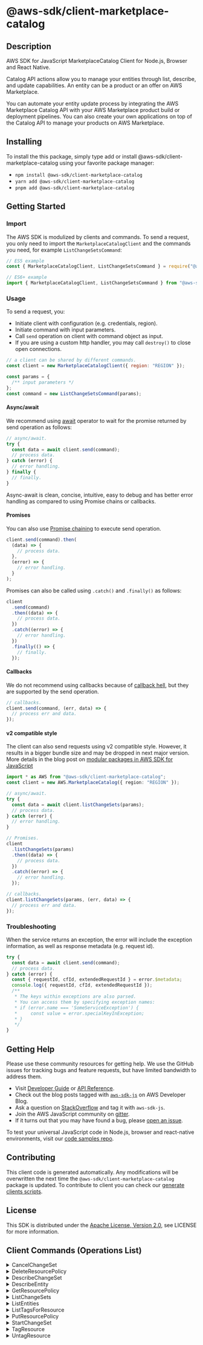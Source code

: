 <!-- generated file, do not edit directly -->

# @aws-sdk/client-marketplace-catalog

## Description

AWS SDK for JavaScript MarketplaceCatalog Client for Node.js, Browser and React Native.

<p>Catalog API actions allow you to manage your entities through list, describe, and
update capabilities. An entity can be a product or an offer on AWS Marketplace. </p>
<p>You can automate your entity update process by integrating the AWS Marketplace Catalog
API with your AWS Marketplace product build or deployment pipelines. You can also create
your own applications on top of the Catalog API to manage your products on AWS
Marketplace.</p>

## Installing

To install the this package, simply type add or install @aws-sdk/client-marketplace-catalog
using your favorite package manager:

- `npm install @aws-sdk/client-marketplace-catalog`
- `yarn add @aws-sdk/client-marketplace-catalog`
- `pnpm add @aws-sdk/client-marketplace-catalog`

## Getting Started

### Import

The AWS SDK is modulized by clients and commands.
To send a request, you only need to import the `MarketplaceCatalogClient` and
the commands you need, for example `ListChangeSetsCommand`:

```js
// ES5 example
const { MarketplaceCatalogClient, ListChangeSetsCommand } = require("@aws-sdk/client-marketplace-catalog");
```

```ts
// ES6+ example
import { MarketplaceCatalogClient, ListChangeSetsCommand } from "@aws-sdk/client-marketplace-catalog";
```

### Usage

To send a request, you:

- Initiate client with configuration (e.g. credentials, region).
- Initiate command with input parameters.
- Call `send` operation on client with command object as input.
- If you are using a custom http handler, you may call `destroy()` to close open connections.

```js
// a client can be shared by different commands.
const client = new MarketplaceCatalogClient({ region: "REGION" });

const params = {
  /** input parameters */
};
const command = new ListChangeSetsCommand(params);
```

#### Async/await

We recommend using [await](https://developer.mozilla.org/en-US/docs/Web/JavaScript/Reference/Operators/await)
operator to wait for the promise returned by send operation as follows:

```js
// async/await.
try {
  const data = await client.send(command);
  // process data.
} catch (error) {
  // error handling.
} finally {
  // finally.
}
```

Async-await is clean, concise, intuitive, easy to debug and has better error handling
as compared to using Promise chains or callbacks.

#### Promises

You can also use [Promise chaining](https://developer.mozilla.org/en-US/docs/Web/JavaScript/Guide/Using_promises#chaining)
to execute send operation.

```js
client.send(command).then(
  (data) => {
    // process data.
  },
  (error) => {
    // error handling.
  }
);
```

Promises can also be called using `.catch()` and `.finally()` as follows:

```js
client
  .send(command)
  .then((data) => {
    // process data.
  })
  .catch((error) => {
    // error handling.
  })
  .finally(() => {
    // finally.
  });
```

#### Callbacks

We do not recommend using callbacks because of [callback hell](http://callbackhell.com/),
but they are supported by the send operation.

```js
// callbacks.
client.send(command, (err, data) => {
  // process err and data.
});
```

#### v2 compatible style

The client can also send requests using v2 compatible style.
However, it results in a bigger bundle size and may be dropped in next major version. More details in the blog post
on [modular packages in AWS SDK for JavaScript](https://aws.amazon.com/blogs/developer/modular-packages-in-aws-sdk-for-javascript/)

```ts
import * as AWS from "@aws-sdk/client-marketplace-catalog";
const client = new AWS.MarketplaceCatalog({ region: "REGION" });

// async/await.
try {
  const data = await client.listChangeSets(params);
  // process data.
} catch (error) {
  // error handling.
}

// Promises.
client
  .listChangeSets(params)
  .then((data) => {
    // process data.
  })
  .catch((error) => {
    // error handling.
  });

// callbacks.
client.listChangeSets(params, (err, data) => {
  // process err and data.
});
```

### Troubleshooting

When the service returns an exception, the error will include the exception information,
as well as response metadata (e.g. request id).

```js
try {
  const data = await client.send(command);
  // process data.
} catch (error) {
  const { requestId, cfId, extendedRequestId } = error.$metadata;
  console.log({ requestId, cfId, extendedRequestId });
  /**
   * The keys within exceptions are also parsed.
   * You can access them by specifying exception names:
   * if (error.name === 'SomeServiceException') {
   *     const value = error.specialKeyInException;
   * }
   */
}
```

## Getting Help

Please use these community resources for getting help.
We use the GitHub issues for tracking bugs and feature requests, but have limited bandwidth to address them.

- Visit [Developer Guide](https://docs.aws.amazon.com/sdk-for-javascript/v3/developer-guide/welcome.html)
  or [API Reference](https://docs.aws.amazon.com/AWSJavaScriptSDK/v3/latest/index.html).
- Check out the blog posts tagged with [`aws-sdk-js`](https://aws.amazon.com/blogs/developer/tag/aws-sdk-js/)
  on AWS Developer Blog.
- Ask a question on [StackOverflow](https://stackoverflow.com/questions/tagged/aws-sdk-js) and tag it with `aws-sdk-js`.
- Join the AWS JavaScript community on [gitter](https://gitter.im/aws/aws-sdk-js-v3).
- If it turns out that you may have found a bug, please [open an issue](https://github.com/aws/aws-sdk-js-v3/issues/new/choose).

To test your universal JavaScript code in Node.js, browser and react-native environments,
visit our [code samples repo](https://github.com/aws-samples/aws-sdk-js-tests).

## Contributing

This client code is generated automatically. Any modifications will be overwritten the next time the `@aws-sdk/client-marketplace-catalog` package is updated.
To contribute to client you can check our [generate clients scripts](https://github.com/aws/aws-sdk-js-v3/tree/main/scripts/generate-clients).

## License

This SDK is distributed under the
[Apache License, Version 2.0](http://www.apache.org/licenses/LICENSE-2.0),
see LICENSE for more information.

## Client Commands (Operations List)

<details>
<summary>
CancelChangeSet
</summary>

[Command API Reference](https://docs.aws.amazon.com/AWSJavaScriptSDK/v3/latest/client/marketplace-catalog/command/CancelChangeSetCommand/) / [Input](https://docs.aws.amazon.com/AWSJavaScriptSDK/v3/latest/Package/-aws-sdk-client-marketplace-catalog/Interface/CancelChangeSetCommandInput/) / [Output](https://docs.aws.amazon.com/AWSJavaScriptSDK/v3/latest/Package/-aws-sdk-client-marketplace-catalog/Interface/CancelChangeSetCommandOutput/)

</details>
<details>
<summary>
DeleteResourcePolicy
</summary>

[Command API Reference](https://docs.aws.amazon.com/AWSJavaScriptSDK/v3/latest/client/marketplace-catalog/command/DeleteResourcePolicyCommand/) / [Input](https://docs.aws.amazon.com/AWSJavaScriptSDK/v3/latest/Package/-aws-sdk-client-marketplace-catalog/Interface/DeleteResourcePolicyCommandInput/) / [Output](https://docs.aws.amazon.com/AWSJavaScriptSDK/v3/latest/Package/-aws-sdk-client-marketplace-catalog/Interface/DeleteResourcePolicyCommandOutput/)

</details>
<details>
<summary>
DescribeChangeSet
</summary>

[Command API Reference](https://docs.aws.amazon.com/AWSJavaScriptSDK/v3/latest/client/marketplace-catalog/command/DescribeChangeSetCommand/) / [Input](https://docs.aws.amazon.com/AWSJavaScriptSDK/v3/latest/Package/-aws-sdk-client-marketplace-catalog/Interface/DescribeChangeSetCommandInput/) / [Output](https://docs.aws.amazon.com/AWSJavaScriptSDK/v3/latest/Package/-aws-sdk-client-marketplace-catalog/Interface/DescribeChangeSetCommandOutput/)

</details>
<details>
<summary>
DescribeEntity
</summary>

[Command API Reference](https://docs.aws.amazon.com/AWSJavaScriptSDK/v3/latest/client/marketplace-catalog/command/DescribeEntityCommand/) / [Input](https://docs.aws.amazon.com/AWSJavaScriptSDK/v3/latest/Package/-aws-sdk-client-marketplace-catalog/Interface/DescribeEntityCommandInput/) / [Output](https://docs.aws.amazon.com/AWSJavaScriptSDK/v3/latest/Package/-aws-sdk-client-marketplace-catalog/Interface/DescribeEntityCommandOutput/)

</details>
<details>
<summary>
GetResourcePolicy
</summary>

[Command API Reference](https://docs.aws.amazon.com/AWSJavaScriptSDK/v3/latest/client/marketplace-catalog/command/GetResourcePolicyCommand/) / [Input](https://docs.aws.amazon.com/AWSJavaScriptSDK/v3/latest/Package/-aws-sdk-client-marketplace-catalog/Interface/GetResourcePolicyCommandInput/) / [Output](https://docs.aws.amazon.com/AWSJavaScriptSDK/v3/latest/Package/-aws-sdk-client-marketplace-catalog/Interface/GetResourcePolicyCommandOutput/)

</details>
<details>
<summary>
ListChangeSets
</summary>

[Command API Reference](https://docs.aws.amazon.com/AWSJavaScriptSDK/v3/latest/client/marketplace-catalog/command/ListChangeSetsCommand/) / [Input](https://docs.aws.amazon.com/AWSJavaScriptSDK/v3/latest/Package/-aws-sdk-client-marketplace-catalog/Interface/ListChangeSetsCommandInput/) / [Output](https://docs.aws.amazon.com/AWSJavaScriptSDK/v3/latest/Package/-aws-sdk-client-marketplace-catalog/Interface/ListChangeSetsCommandOutput/)

</details>
<details>
<summary>
ListEntities
</summary>

[Command API Reference](https://docs.aws.amazon.com/AWSJavaScriptSDK/v3/latest/client/marketplace-catalog/command/ListEntitiesCommand/) / [Input](https://docs.aws.amazon.com/AWSJavaScriptSDK/v3/latest/Package/-aws-sdk-client-marketplace-catalog/Interface/ListEntitiesCommandInput/) / [Output](https://docs.aws.amazon.com/AWSJavaScriptSDK/v3/latest/Package/-aws-sdk-client-marketplace-catalog/Interface/ListEntitiesCommandOutput/)

</details>
<details>
<summary>
ListTagsForResource
</summary>

[Command API Reference](https://docs.aws.amazon.com/AWSJavaScriptSDK/v3/latest/client/marketplace-catalog/command/ListTagsForResourceCommand/) / [Input](https://docs.aws.amazon.com/AWSJavaScriptSDK/v3/latest/Package/-aws-sdk-client-marketplace-catalog/Interface/ListTagsForResourceCommandInput/) / [Output](https://docs.aws.amazon.com/AWSJavaScriptSDK/v3/latest/Package/-aws-sdk-client-marketplace-catalog/Interface/ListTagsForResourceCommandOutput/)

</details>
<details>
<summary>
PutResourcePolicy
</summary>

[Command API Reference](https://docs.aws.amazon.com/AWSJavaScriptSDK/v3/latest/client/marketplace-catalog/command/PutResourcePolicyCommand/) / [Input](https://docs.aws.amazon.com/AWSJavaScriptSDK/v3/latest/Package/-aws-sdk-client-marketplace-catalog/Interface/PutResourcePolicyCommandInput/) / [Output](https://docs.aws.amazon.com/AWSJavaScriptSDK/v3/latest/Package/-aws-sdk-client-marketplace-catalog/Interface/PutResourcePolicyCommandOutput/)

</details>
<details>
<summary>
StartChangeSet
</summary>

[Command API Reference](https://docs.aws.amazon.com/AWSJavaScriptSDK/v3/latest/client/marketplace-catalog/command/StartChangeSetCommand/) / [Input](https://docs.aws.amazon.com/AWSJavaScriptSDK/v3/latest/Package/-aws-sdk-client-marketplace-catalog/Interface/StartChangeSetCommandInput/) / [Output](https://docs.aws.amazon.com/AWSJavaScriptSDK/v3/latest/Package/-aws-sdk-client-marketplace-catalog/Interface/StartChangeSetCommandOutput/)

</details>
<details>
<summary>
TagResource
</summary>

[Command API Reference](https://docs.aws.amazon.com/AWSJavaScriptSDK/v3/latest/client/marketplace-catalog/command/TagResourceCommand/) / [Input](https://docs.aws.amazon.com/AWSJavaScriptSDK/v3/latest/Package/-aws-sdk-client-marketplace-catalog/Interface/TagResourceCommandInput/) / [Output](https://docs.aws.amazon.com/AWSJavaScriptSDK/v3/latest/Package/-aws-sdk-client-marketplace-catalog/Interface/TagResourceCommandOutput/)

</details>
<details>
<summary>
UntagResource
</summary>

[Command API Reference](https://docs.aws.amazon.com/AWSJavaScriptSDK/v3/latest/client/marketplace-catalog/command/UntagResourceCommand/) / [Input](https://docs.aws.amazon.com/AWSJavaScriptSDK/v3/latest/Package/-aws-sdk-client-marketplace-catalog/Interface/UntagResourceCommandInput/) / [Output](https://docs.aws.amazon.com/AWSJavaScriptSDK/v3/latest/Package/-aws-sdk-client-marketplace-catalog/Interface/UntagResourceCommandOutput/)

</details>
